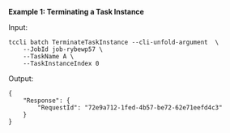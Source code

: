 **Example 1: Terminating a Task Instance**



Input: 

```
tccli batch TerminateTaskInstance --cli-unfold-argument  \
    --JobId job-rybewp57 \
    --TaskName A \
    --TaskInstanceIndex 0
```

Output: 
```
{
    "Response": {
        "RequestId": "72e9a712-1fed-4b57-be72-62e71eefd4c3"
    }
}
```

